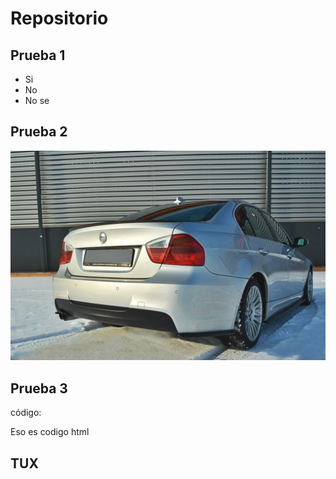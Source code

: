 # Repositorio

## Prueba 1

- Si
- No
- No se

## Prueba 2

![Es una imagen!](/E90.png)

## Prueba 3

código:

<html>
  <head>
  </head>
</html>

Eso es codigo html

## TUX




